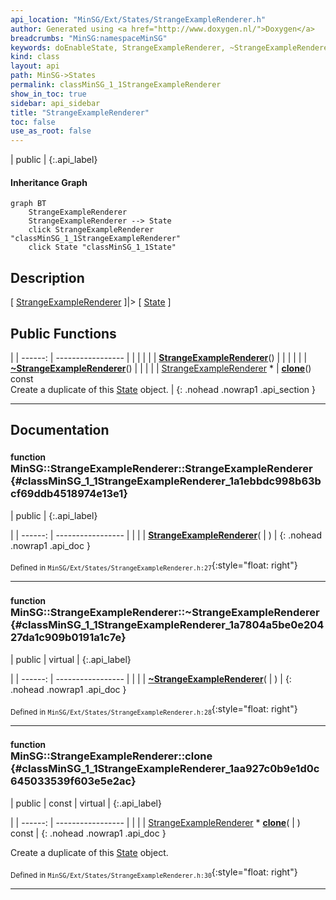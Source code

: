 ```yaml
---
api_location: "MinSG/Ext/States/StrangeExampleRenderer.h"
author: Generated using <a href="http://www.doxygen.nl/">Doxygen</a>
breadcrumbs: "MinSG:namespaceMinSG"
keywords: doEnableState, StrangeExampleRenderer, ~StrangeExampleRenderer, clone
kind: class
layout: api
path: MinSG->States
permalink: classMinSG_1_1StrangeExampleRenderer
show_in_toc: true
sidebar: api_sidebar
title: "StrangeExampleRenderer"
toc: false
use_as_root: false
---
```


| public |
{:.api_label}

#### Inheritance Graph

```mermaid
graph BT
	StrangeExampleRenderer
	StrangeExampleRenderer --> State
	click StrangeExampleRenderer "classMinSG_1_1StrangeExampleRenderer"
	click State "classMinSG_1_1State"
```

## Description



[ [StrangeExampleRenderer](classMinSG_1_1StrangeExampleRenderer) ]|> [ [State](classMinSG_1_1State) ]



## Public Functions

|
| ------: | ----------------- |
|  | |
|  | **[StrangeExampleRenderer](#classMinSG_1_1StrangeExampleRenderer_1a1ebbdc998b63bcf69ddb4518974e13e1)**() |
|  | |
|  | **[~StrangeExampleRenderer](#classMinSG_1_1StrangeExampleRenderer_1a7804a5be0e20427da1c909b0191a1c7e)**() |
|  | |
| [StrangeExampleRenderer](classMinSG_1_1StrangeExampleRenderer) * | **[clone](#classMinSG_1_1StrangeExampleRenderer_1aa927c0b9e1d0c645033539f603e5e2ac)**() const <br/> Create a duplicate of this [State](classMinSG_1_1State) object. |
{: .nohead .nowrap1 .api_section }


-------------------------------------------------------------------

## Documentation

### <small>function</small><br/> MinSG::StrangeExampleRenderer::StrangeExampleRenderer {#classMinSG_1_1StrangeExampleRenderer_1a1ebbdc998b63bcf69ddb4518974e13e1}

| public |
{:.api_label}

|
| ------: | ----------------- |
|  |
|  **[StrangeExampleRenderer](#classMinSG_1_1StrangeExampleRenderer_1a1ebbdc998b63bcf69ddb4518974e13e1)**( |  ) |
{: .nohead .nowrap1 .api_doc }





<sub>Defined in `MinSG/Ext/States/StrangeExampleRenderer.h:27`</sub>{:style="float: right"}

-------------------------------------------------------------------

### <small>function</small><br/> MinSG::StrangeExampleRenderer::~StrangeExampleRenderer {#classMinSG_1_1StrangeExampleRenderer_1a7804a5be0e20427da1c909b0191a1c7e}

| public | virtual |
{:.api_label}

|
| ------: | ----------------- |
|  |
|  **[~StrangeExampleRenderer](#classMinSG_1_1StrangeExampleRenderer_1a7804a5be0e20427da1c909b0191a1c7e)**( |  ) |
{: .nohead .nowrap1 .api_doc }





<sub>Defined in `MinSG/Ext/States/StrangeExampleRenderer.h:28`</sub>{:style="float: right"}

-------------------------------------------------------------------

### <small>function</small><br/> MinSG::StrangeExampleRenderer::clone {#classMinSG_1_1StrangeExampleRenderer_1aa927c0b9e1d0c645033539f603e5e2ac}

| public | const | virtual |
{:.api_label}

|
| ------: | ----------------- |
|  |
| [StrangeExampleRenderer](classMinSG_1_1StrangeExampleRenderer) * **[clone](#classMinSG_1_1StrangeExampleRenderer_1aa927c0b9e1d0c645033539f603e5e2ac)**( |  ) const |
{: .nohead .nowrap1 .api_doc }

Create a duplicate of this [State](classMinSG_1_1State) object.





<sub>Defined in `MinSG/Ext/States/StrangeExampleRenderer.h:30`</sub>{:style="float: right"}

-------------------------------------------------------------------


